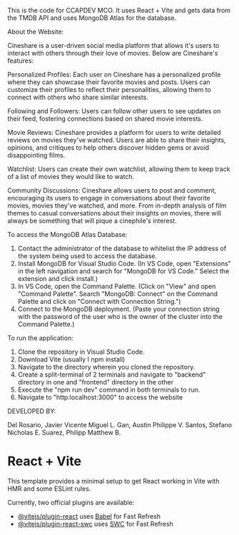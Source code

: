 This is the code for CCAPDEV MCO. It uses React + Vite and gets data from the TMDB API and uses MongoDB Atlas for the database.

About the Website:

Cineshare is a user-driven social media platform that allows it's users to interact with others through their love of movies. Below are Cineshare's features:

Personalized Profiles: Each user on Cineshare has a personalized profile where they can showcase their favorite movies and posts. Users can customize their profiles to reflect their  personalities, allowing them to connect with others who share similar interests.

Following and Followers: Users can follow other users to see updates on their feed, fostering connections based on shared movie interests.

Movie Reviews: Cineshare provides a platform for users to write detailed reviews on movies they've watched. Users are able to share their insights, opinions, and critiques to help others discover hidden gems or avoid disappointing films.

Watchlist: Users can create their own watchlist, allowing them to keep track of a list of movies they would like to watch.

Community Discussions: Cineshare allows users to post and comment, encouraging its users to engage in conversations about their favorite movies, movies they've watched, and more. From in-depth analysis of film themes to casual conversations about their insights on movies, there will always be something that will pique a cinephile's interest.

To access the MongoDB Atlas Database:
1. Contact the administrator of the database to whitelist the IP address of the system being used to access the database.
2. Install MongoDB for Visual Studio Code. (In VS Code, open "Extensions" in the left navigation and search for "MongoDB for VS Code." Select the extension and click install.)
3. In VS Code, open the Command Palette. (Click on "View" and open "Command Palette". Search "MongoDB: Connect" on the Command Palette and click on "Connect with Connection String.")
4. Connect to the MongoDB deployment. (Paste your connection string with the password of the user who is the owner of the cluster into the Command Palette.)

To run the application:
1. Clone the repository in Visual Studio Code.
2. Download Vite (usually I npm install)
3. Navigate to the directory wherein you cloned the repository.
4. Create a split-terminal of 2 terminals and navigate to "backend" directory in one and "frontend" directory in the other
5. Execute the "npm run dev" command in both terminals to run.
6. Navigate to "http:localhost:3000" to access the website

DEVELOPED BY:

Del Rosario, Javier Vicente Miguel L.
Gan, Austin Philippe V.
Santos, Stefano Nicholas E.
Suarez, Philipp Matthew B.

# React + Vite

This template provides a minimal setup to get React working in Vite with HMR and some ESLint rules.

Currently, two official plugins are available:

- [@vitejs/plugin-react](https://github.com/vitejs/vite-plugin-react/blob/main/packages/plugin-react/README.md) uses [Babel](https://babeljs.io/) for Fast Refresh
- [@vitejs/plugin-react-swc](https://github.com/vitejs/vite-plugin-react-swc) uses [SWC](https://swc.rs/) for Fast Refresh
